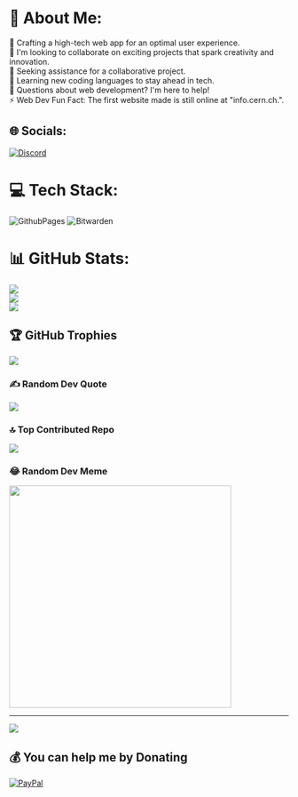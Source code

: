 # 💫 About Me:
🔭 Crafting a high-tech web app for an optimal user experience.<br>👯 I'm looking to collaborate on exciting projects that spark creativity and innovation.<br>🤝 Seeking assistance for a collaborative project.<br>🌱 Learning new coding languages to stay ahead in tech.<br>💬 Questions about web development? I'm here to help!<br>⚡ Web Dev Fun Fact: The first website made is still online at "info.cern.ch.".


## 🌐 Socials:
[![Discord](https://img.shields.io/badge/Discord-%237289DA.svg?logo=discord&logoColor=white)](https://discord.gg/<https://discord.com/users/677917996450054170>) 

# 💻 Tech Stack:
![GithubPages](https://img.shields.io/badge/github%20pages-121013?style=for-the-badge&logo=github&logoColor=white) ![Bitwarden](https://img.shields.io/badge/bitwarden-%23175DDC.svg?style=for-the-badge&logo=bitwarden&logoColor=white)
# 📊 GitHub Stats:
![](https://github-readme-stats.vercel.app/api?username=Peterxb&theme=dark&hide_border=false&include_all_commits=false&count_private=false)<br/>
![](https://github-readme-streak-stats.herokuapp.com/?user=Peterxb&theme=dark&hide_border=false)<br/>
![](https://github-readme-stats.vercel.app/api/top-langs/?username=Peterxb&theme=dark&hide_border=false&include_all_commits=false&count_private=false&layout=compact)

## 🏆 GitHub Trophies
![](https://github-profile-trophy.vercel.app/?username=Peterxb&theme=matrix&no-frame=false&no-bg=true&margin-w=4)

### ✍️ Random Dev Quote
![](https://quotes-github-readme.vercel.app/api?type=horizontal&theme=merko)

### 🔝 Top Contributed Repo
![](https://github-contributor-stats.vercel.app/api?username=Peterxb&limit=5&theme=matrix&combine_all_yearly_contributions=true)

### 😂 Random Dev Meme
<img src='https://randommeme-five.vercel.app/' style="height: 400px;"/>

---
[![](https://visitcount.itsvg.in/api?id=Peterxb&icon=0&color=3)](https://visitcount.itsvg.in)

  ## 💰 You can help me by Donating
  [![PayPal](https://img.shields.io/badge/PayPal-00457C?style=for-the-badge&logo=paypal&logoColor=white)](https://paypal.me/https://paypal.me/Peterxb6?country.x=ZA&locale.x=en_US) 

  
<!-- Proudly created with GPRM ( https://gprm.itsvg.in ) -->

